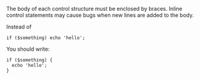 The body of each control structure must be enclosed by braces.
Inline control statements may cause bugs when new lines are added to the body.

Instead of

    if ($something) echo 'hello';

You should write:

    if ($something) {
      echo 'hello';
    }
      